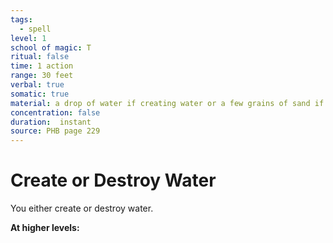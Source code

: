 ```yaml
---
tags:
  - spell
level: 1
school of magic: T
ritual: false
time: 1 action
range: 30 feet
verbal: true
somatic: true
material: a drop of water if creating water or a few grains of sand if destroying it
concentration: false
duration:  instant
source: PHB page 229
---
```

# Create or Destroy Water
You either create or destroy water.





**At higher levels:** 